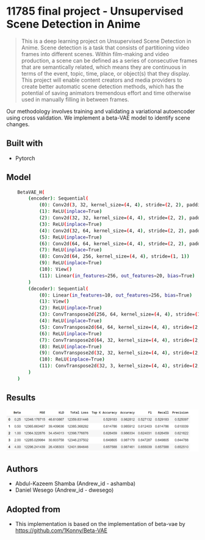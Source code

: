 # 11785 final project - Unsupervised Scene Detection in Anime
> This is a deep learning project on Unsupervised Scene Detection in Anime. Scene detection is a task that consists of partitioning video frames into different scenes. Within film-making and video production, a scene can be defined as a series of consecutive frames that are semantically related, which means they are continuous in terms of the event, topic, time, place, or object(s) that they display. This project will enable content creators and media providers to create better automatic scene detection methods, which has the potential of saving animators tremendous effort and time otherwise used in manually filling in between frames.

Our methodology involves training and validating a variational autoencoder using cross validation. We implement a beta-VAE model to identify scene changes. 

## Built with
- Pytorch


## Model
```bash
    BetaVAE_H(
        (encoder): Sequential(
            (0): Conv2d(3, 32, kernel_size=(4, 4), stride=(2, 2), padding=(1, 1))
            (1): ReLU(inplace=True)
            (2): Conv2d(32, 32, kernel_size=(4, 4), stride=(2, 2), padding=(1, 1))
            (3): ReLU(inplace=True)
            (4): Conv2d(32, 64, kernel_size=(4, 4), stride=(2, 2), padding=(1, 1))
            (5): ReLU(inplace=True)
            (6): Conv2d(64, 64, kernel_size=(4, 4), stride=(2, 2), padding=(1, 1))
            (7): ReLU(inplace=True)
            (8): Conv2d(64, 256, kernel_size=(4, 4), stride=(1, 1))
            (9): ReLU(inplace=True)
            (10): View()
            (11): Linear(in_features=256, out_features=20, bias=True)
        )
        (decoder): Sequential(
            (0): Linear(in_features=10, out_features=256, bias=True)
            (1): View()
            (2): ReLU(inplace=True)
            (3): ConvTranspose2d(256, 64, kernel_size=(4, 4), stride=(1, 1))
            (4): ReLU(inplace=True)
            (5): ConvTranspose2d(64, 64, kernel_size=(4, 4), stride=(2, 2), padding=(1, 1))
            (6): ReLU(inplace=True)
            (7): ConvTranspose2d(64, 32, kernel_size=(4, 4), stride=(2, 2), padding=(1, 1))
            (8): ReLU(inplace=True)
            (9): ConvTranspose2d(32, 32, kernel_size=(4, 4), stride=(2, 2), padding=(1, 1))
            (10): ReLU(inplace=True)
            (11): ConvTranspose2d(32, 3, kernel_size=(4, 4), stride=(2, 2), padding=(1, 1))
        )
    )
```

## Results

<img src="./results.png">


## Authors

- Abdul-Kazeem Shamba (Andrew_id - ashamba)
- Daniel Wesego (Andrew_id - dwesego)

## Adopted from

- This implementation is based on the implementation of beta-vae by https://github.com/1Konny/Beta-VAE
